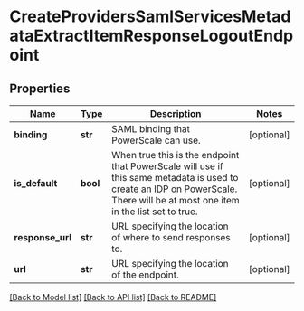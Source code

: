 # CreateProvidersSamlServicesMetadataExtractItemResponseLogoutEndpoint

## Properties
Name | Type | Description | Notes
------------ | ------------- | ------------- | -------------
**binding** | **str** | SAML binding that PowerScale can use. | [optional] 
**is_default** | **bool** | When true this is the endpoint that PowerScale will use if this same metadata is used to create an IDP on PowerScale. There will be at most one item in the list set to true. | [optional] 
**response_url** | **str** | URL specifying the location of where to send responses to. | [optional] 
**url** | **str** | URL specifying the location of the endpoint. | [optional] 

[[Back to Model list]](../README.md#documentation-for-models) [[Back to API list]](../README.md#documentation-for-api-endpoints) [[Back to README]](../README.md)


